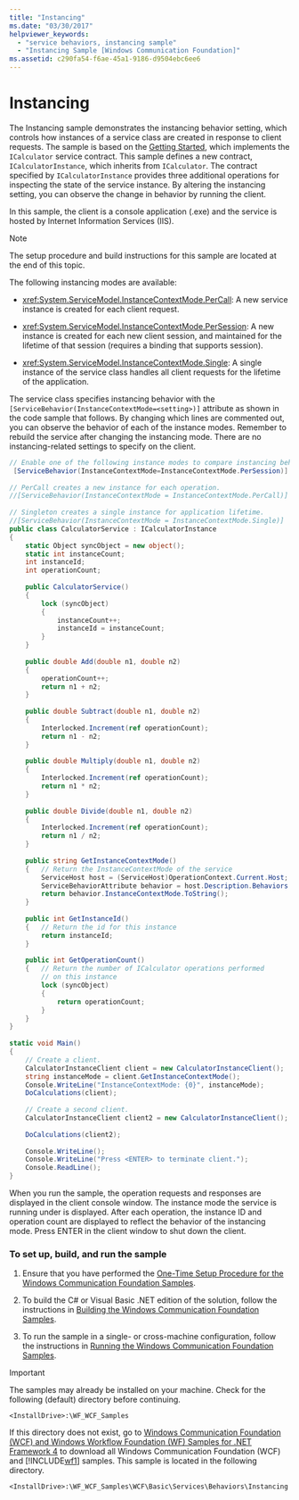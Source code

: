 ```yaml
---
title: "Instancing"
ms.date: "03/30/2017"
helpviewer_keywords: 
  - "service behaviors, instancing sample"
  - "Instancing Sample [Windows Communication Foundation]"
ms.assetid: c290fa54-f6ae-45a1-9186-d9504ebc6ee6
---
```

# Instancing
The Instancing sample demonstrates the instancing behavior setting, which controls how instances of a service class are created in response to client requests. The sample is based on the [Getting Started](../../../../docs/framework/wcf/samples/getting-started-sample.md), which implements the `ICalculator` service contract. This sample defines a new contract, `ICalculatorInstance`, which inherits from `ICalculator`. The contract specified by `ICalculatorInstance` provides three additional operations for inspecting the state of the service instance. By altering the instancing setting, you can observe the change in behavior by running the client.  
  
 In this sample, the client is a console application (.exe) and the service is hosted by Internet Information Services (IIS).  
  
> [!NOTE]
> The setup procedure and build instructions for this sample are located at the end of this topic.  
  
 The following instancing modes are available:  
  
- <xref:System.ServiceModel.InstanceContextMode.PerCall>: A new service instance is created for each client request.  
  
- <xref:System.ServiceModel.InstanceContextMode.PerSession>: A new instance is created for each new client session, and maintained for the lifetime of that session (requires a binding that supports session).  
  
- <xref:System.ServiceModel.InstanceContextMode.Single>: A single instance of the service class handles all client requests for the lifetime of the application.  
  
 The service class specifies instancing behavior with the `[ServiceBehavior(InstanceContextMode=<setting>)]` attribute as shown in the code sample that follows. By changing which lines are commented out, you can observe the behavior of each of the instance modes. Remember to rebuild the service after changing the instancing mode. There are no instancing-related settings to specify on the client.  
  
```csharp
// Enable one of the following instance modes to compare instancing behaviors.  
 [ServiceBehavior(InstanceContextMode=InstanceContextMode.PerSession)]  
  
// PerCall creates a new instance for each operation.  
//[ServiceBehavior(InstanceContextMode = InstanceContextMode.PerCall)]  
  
// Singleton creates a single instance for application lifetime.  
//[ServiceBehavior(InstanceContextMode = InstanceContextMode.Single)]  
public class CalculatorService : ICalculatorInstance  
{  
    static Object syncObject = new object();  
    static int instanceCount;  
    int instanceId;  
    int operationCount;  
  
    public CalculatorService()  
    {  
        lock (syncObject)  
        {  
            instanceCount++;  
            instanceId = instanceCount;  
        }  
    }  
  
    public double Add(double n1, double n2)  
    {  
        operationCount++;  
        return n1 + n2;  
    }  
  
    public double Subtract(double n1, double n2)  
    {  
        Interlocked.Increment(ref operationCount);  
        return n1 - n2;  
    }  
  
    public double Multiply(double n1, double n2)  
    {  
        Interlocked.Increment(ref operationCount);  
        return n1 * n2;  
    }  
  
    public double Divide(double n1, double n2)  
    {  
        Interlocked.Increment(ref operationCount);  
        return n1 / n2;  
    }  
  
    public string GetInstanceContextMode()  
    {   // Return the InstanceContextMode of the service  
        ServiceHost host = (ServiceHost)OperationContext.Current.Host;  
        ServiceBehaviorAttribute behavior = host.Description.Behaviors.Find<ServiceBehaviorAttribute>();  
        return behavior.InstanceContextMode.ToString();  
    }  
  
    public int GetInstanceId()  
    {   // Return the id for this instance  
        return instanceId;  
    }  
  
    public int GetOperationCount()  
    {   // Return the number of ICalculator operations performed   
        // on this instance  
        lock (syncObject)  
        {  
            return operationCount;  
        }  
    }  
}  
  
static void Main()  
{  
    // Create a client.  
    CalculatorInstanceClient client = new CalculatorInstanceClient();  
    string instanceMode = client.GetInstanceContextMode();  
    Console.WriteLine("InstanceContextMode: {0}", instanceMode);  
    DoCalculations(client);  
  
    // Create a second client.  
    CalculatorInstanceClient client2 = new CalculatorInstanceClient();  
  
    DoCalculations(client2);  
  
    Console.WriteLine();  
    Console.WriteLine("Press <ENTER> to terminate client.");  
    Console.ReadLine();  
}  
```  
  
 When you run the sample, the operation requests and responses are displayed in the client console window. The instance mode the service is running under is displayed. After each operation, the instance ID and operation count are displayed to reflect the behavior of the instancing mode. Press ENTER in the client window to shut down the client.  
  
### To set up, build, and run the sample  
  
1. Ensure that you have performed the [One-Time Setup Procedure for the Windows Communication Foundation Samples](../../../../docs/framework/wcf/samples/one-time-setup-procedure-for-the-wcf-samples.md).  
  
2. To build the C# or Visual Basic .NET edition of the solution, follow the instructions in [Building the Windows Communication Foundation Samples](../../../../docs/framework/wcf/samples/building-the-samples.md).  
  
3. To run the sample in a single- or cross-machine configuration, follow the instructions in [Running the Windows Communication Foundation Samples](../../../../docs/framework/wcf/samples/running-the-samples.md).  
  
> [!IMPORTANT]
> The samples may already be installed on your machine. Check for the following (default) directory before continuing.  
>   
> `<InstallDrive>:\WF_WCF_Samples`  
>   
> If this directory does not exist, go to [Windows Communication Foundation (WCF) and Windows Workflow Foundation (WF) Samples for .NET Framework 4](https://go.microsoft.com/fwlink/?LinkId=150780) to download all Windows Communication Foundation (WCF) and [!INCLUDE[wf1](../../../../includes/wf1-md.md)] samples. This sample is located in the following directory.  
>   
> `<InstallDrive>:\WF_WCF_Samples\WCF\Basic\Services\Behaviors\Instancing`  
